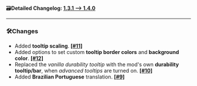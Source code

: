 🗃️**Detailed Changelog: [1.3.1 --> 1.4.0](https://github.com/UltimatChamp/EnhancedTooltips/compare/1.3.1+fabric.1.21.4...1.4.0+fabric.1.21.4)**

---

### 🛠️Changes

- Added **tooltip scaling**. [**[#11]**](https://github.com/UltimatChamp/EnhancedTooltips/issues/11)
- Added options to set custom **tooltip border colors** and **background color**. [**[#12]**](https://github.com/UltimatChamp/EnhancedTooltips/issues/12)
- Replaced the _vanilla durability tooltip_ with the mod's own **durability tooltip/bar**, when _advanced tooltips_ are turned on. [**[#10]**](https://github.com/UltimatChamp/EnhancedTooltips/issues/10)
- Added **Brazilian Portuguese** translation. [**[#9]**](https://github.com/UltimatChamp/EnhancedTooltips/pull/9)
